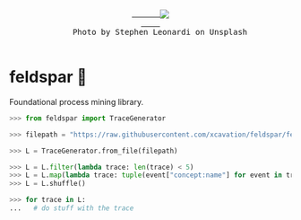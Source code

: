 <span align="center">
  <pre>
    <a href="https://github.com/xcavation/feldspar">
      <img src="https://raw.githubusercontent.com/xcavation/feldspar/develop/readme_cover.jpg" align="center">
    </a>
    Photo by Stephen Leonardi on Unsplash
  </pre>
</span>

# feldspar 🧱
Foundational process mining library.

```python
>>> from feldspar import TraceGenerator

>>> filepath = "https://raw.githubusercontent.com/xcavation/feldspar/feature/base-setup/data/running-example.xes"

>>> L = TraceGenerator.from_file(filepath)

>>> L = L.filter(lambda trace: len(trace) < 5)
>>> L = L.map(lambda trace: tuple(event["concept:name"] for event in trace))
>>> L = L.shuffle()

>>> for trace in L:
...   # do stuff with the trace
```


